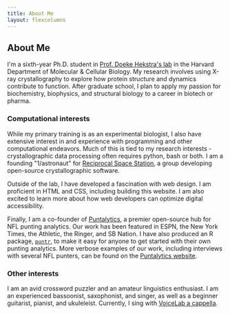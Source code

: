 ```yaml
---
title: About Me
layout: flexcolumns
---
```


## About Me

I'm a sixth-year Ph.D. student in [Prof. Doeke Hekstra's lab](https://hekstralab.fas.harvard.edu) in the Harvard Department of Molecular & Cellular Biology. My research involves using X-ray crystallography to explore how protein structure and dynamics contribute to function. After graduate school, I plan to apply my passion for biochemistry, biophysics, and structural biology to a career in biotech or pharma.

### Computational interests  
  
While my primary training is as an experimental biologist, I also have extensive interest in and experience with programming and other computational endeavors. Much of this is tied to my research interests - crystallographic data processing often requires python, bash or both. I am a founding "1/astronaut" for [Reciprocal Space Station](https://rs-station.github.io/), a group developing open-source crystallographic software.
  
Outside of the lab, I have developed a fascination with web design. I am proficient in HTML and CSS, including building this website. I am also excited to learn more about how web developers can optimize digital accessibility.
  
Finally, I am a co-founder of [Puntalytics](https://twitter.com/ThePuntRunts), a premier open-source hub for NFL punting analytics. Our work has been featured in ESPN, the New York Times, the Athletic, the Ringer, and SB Nation. I have also produced an R package, [`puntr`](https://puntalytics.github.io/puntr/), to make it easy for anyone to get started with their own punting analytics. More verbose examples of our work, including interviews with several NFL punters, can be found on the [Puntalytics website](https://puntalytics.github.io/).
  
### Other interests

I am an avid crossword puzzler and an amateur linguistics enthusiast. I am an experienced bassoonist, saxophonist, and singer, as well as a beginner guitarist, pianist, and ukuleleist. Currently, I sing with [VoiceLab a cappella](http://voicelab.us/).
